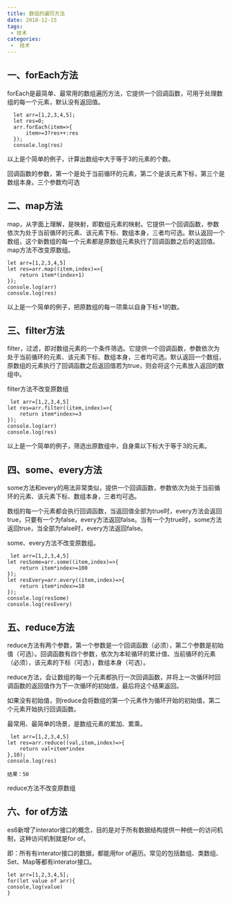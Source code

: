 ```yaml
---
title: 数组的遍历方法
date: 2018-12-15
tags:
 - 技术
categories:
 -  技术
---
```


## 一、forEach方法
  forEach是最简单、最常用的数组遍历方法，它提供一个回调函数，可用于处理数组的每一个元素，默认没有返回值。
  ```
    let arr=[1,2,3,4,5];
    let res=0;
    arr.forEach(item=>{
        item>=3?res++:res
    });
    console.log(res)

  ```
以上是个简单的例子，计算出数组中大于等于3的元素的个数。

回调函数的参数，第一个是处于当前循环的元素，第二个是该元素下标，第三个是数组本身。三个参数均可选
## 二、map方法
  map，从字面上理解，是映射，即数组元素的映射。它提供一个回调函数，参数依次为处于当前循环的元素、该元素下标、数组本身，三者均可选。默认返回一个数组，这个新数组的每一个元素都是原数组元素执行了回调函数之后的返回值。
  map方法不改变原数组。
  ```
  let arr=[1,2,3,4,5]
  let res=arr.map((item,index)=>{
      return item*(index+1)
  });
  console.log(arr)
  console.log(res)

  ```
  以上是一个简单的例子，把原数组的每一项乘以自身下标+1的数。
  ## 三、filter方法
  filter，过滤，即对数组元素的一个条件筛选。它提供一个回调函数，参数依次为处于当前循环的元素、该元素下标、数组本身，三者均可选。默认返回一个数组，原数组的元素执行了回调函数之后返回值若为true，则会将这个元素放入返回的数组中。

  filter方法不改变原数组
  ```
   let arr=[1,2,3,4,5]
  let res=arr.filter((item,index)=>{
      return item*index>=3
  });
  console.log(arr)
  console.log(res)

  ```
  以上是一个简单的例子，筛选出原数组中，自身乘以下标大于等于3的元素。
  ## 四、some、every方法
  some方法和every的用法非常类似，提供一个回调函数，参数依次为处于当前循环的元素、该元素下标、数组本身，三者均可选。

  数组的每一个元素都会执行回调函数，当返回值全部为true时，every方法会返回true，只要有一个为false，every方法返回false。当有一个为true时，some方法返回true，当全部为false时，every方法返回false。

  some、every方法不改变原数组。
  ```
   let arr=[1,2,3,4,5]
  let resSome=arr.some((item,index)=>{
      return item*index>=100
  });
let resEvery=arr.every((item,index)=>{
      return item*index>=10
  });
  console.log(resSome)
  console.log(resEvery)

  ```
  ## 五、reduce方法
  reduce方法有两个参数，第一个参数是一个回调函数（必须），第二个参数是初始值（可选）。回调函数有四个参数，依次为本轮循环的累计值、当前循环的元素（必须），该元素的下标（可选），数组本身（可选）。

  reduce方法，会让数组的每一个元素都执行一次回调函数，并将上一次循环时回调函数的返回值作为下一次循环的初始值，最后将这个结果返回。

  如果没有初始值，则reduce会将数组的第一个元素作为循环开始的初始值，第二个元素开始执行回调函数。

  最常用、最简单的场景，是数组元素的累加、累乘。
  ```
   let arr=[1,2,3,4,5]
  let res=arr.reduce((val,item,index)=>{
      return val+item*index
  },10);
  console.log(res)

  结果：50

  ```
  reduce方法不改变原数组
  ## 六、for of方法
  es6新增了interator接口的概念，目的是对于所有数据结构提供一种统一的访问机制，这种访问机制就是for of。

  即：所有有interator接口的数据，都能用for of遍历。常见的包括数组、类数组、Set、Map等都有interator接口。
  ```
  let arr=[1,2,3,4,5];
  for(let value of arr){
  console,log(value)
  }
  
  ```


<Vssue />
